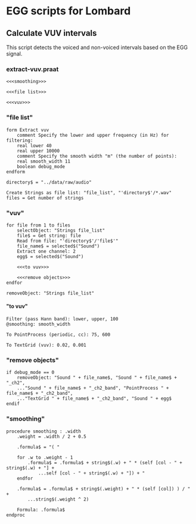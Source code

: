 # EGG scripts for Lombard

## Calculate VUV intervals

This script detects the voiced and non-voiced intervals based on the EGG signal.

### extract-vuv.praat
```praat
<<<smoothing>>>

<<<file list>>>

<<<vuv>>>
```

### "file list"
```praat
form Extract vuv
    comment Specify the lower and upper frequency (in Hz) for filtering:
    real lower 40
    real upper 10000
    comment Specify the smooth width "m" (the number of points):
    real smooth_width 11
    boolean debug_mode
endform

directory$ = "../data/raw/audio"

Create Strings as file list: "file_list", "'directory$'/*.wav"
files = Get number of strings
```

### "vuv"
```praat
for file from 1 to files
    selectObject: "Strings file_list"
    file$ = Get string: file
    Read from file: "'directory$'/'file$'"
    file_name$ = selected$("Sound")
    Extract one channel: 2
    egg$ = selected$("Sound")

    <<<to vuv>>>

    <<<remove objects>>>
endfor

removeObject: "Strings file_list"
```

#### "to vuv"
```praat
Filter (pass Hann band): lower, upper, 100
@smoothing: smooth_width

To PointProcess (periodic, cc): 75, 600

To TextGrid (vuv): 0.02, 0.001
```

### "remove objects"
```praat
if debug_mode == 0
    removeObject: "Sound " + file_name$, "Sound " + file_name$ + "_ch2",
    ..."Sound " + file_name$ + "_ch2_band", "PointProcess " + file_name$ + "_ch2_band",
    ..."TextGrid " + file_name$ + "_ch2_band", "Sound " + egg$
endif
```

### "smoothing"
```praat
procedure smoothing : .width
    .weight = .width / 2 + 0.5

    .formula$ = "( "

    for .w to .weight - 1
        .formula$ = .formula$ + string$(.w) + " * (self [col - " + string$(.w) + "] +
            ...self [col - " + string$(.w) + "]) + "
    endfor

    .formula$ = .formula$ + string$(.weight) + " * (self [col]) ) / " +
        ...string$(.weight ^ 2)

    Formula: .formula$
endproc
```
